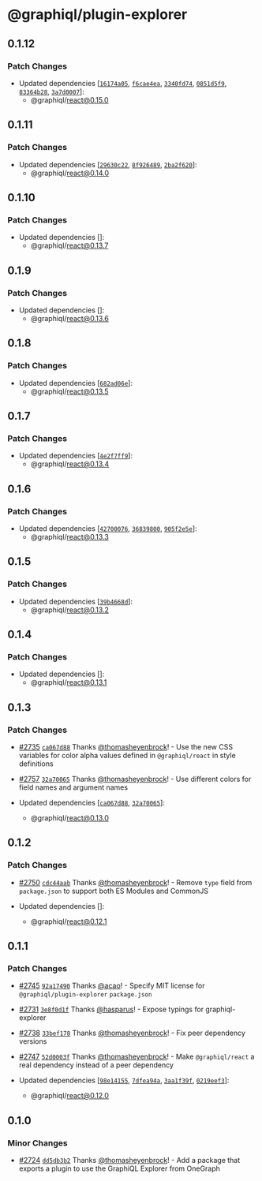 # @graphiql/plugin-explorer

## 0.1.12

### Patch Changes

- Updated dependencies
  [[`16174a05`](https://github.com/graphql/graphiql/commit/16174a053ed89fb9554d096395ab7bf69c8f6911),
  [`f6cae4ea`](https://github.com/graphql/graphiql/commit/f6cae4eaa0258ea7fcde97ba6368830955f0abf4),
  [`3340fd74`](https://github.com/graphql/graphiql/commit/3340fd745e181ba8f1f5a6ed002a04d253a78d4a),
  [`0851d5f9`](https://github.com/graphql/graphiql/commit/0851d5f9ecf709597d0a698609d88f99c4395665),
  [`83364b28`](https://github.com/graphql/graphiql/commit/83364b28020b5946ed58908d6d977f1de766e75d),
  [`3a7d0007`](https://github.com/graphql/graphiql/commit/3a7d00071922e2005777c92daf6ad0c1ce3e2816)]:
  - @graphiql/react@0.15.0

## 0.1.11

### Patch Changes

- Updated dependencies
  [[`29630c22`](https://github.com/graphql/graphiql/commit/29630c2219bca8b825ab0897840864364a9de2e8),
  [`8f926489`](https://github.com/graphql/graphiql/commit/8f9264896e9971951853463a283a90ba3d1310ef),
  [`2ba2f620`](https://github.com/graphql/graphiql/commit/2ba2f620b6e7de3ae6b5ea641f33e600f7f44e08)]:
  - @graphiql/react@0.14.0

## 0.1.10

### Patch Changes

- Updated dependencies []:
  - @graphiql/react@0.13.7

## 0.1.9

### Patch Changes

- Updated dependencies []:
  - @graphiql/react@0.13.6

## 0.1.8

### Patch Changes

- Updated dependencies
  [[`682ad06e`](https://github.com/graphql/graphiql/commit/682ad06e58ded2f82fa973e8e6613dd654417fe2)]:
  - @graphiql/react@0.13.5

## 0.1.7

### Patch Changes

- Updated dependencies
  [[`4e2f7ff9`](https://github.com/graphql/graphiql/commit/4e2f7ff99c578ceae54a1ae17c02088bd91b89c3)]:
  - @graphiql/react@0.13.4

## 0.1.6

### Patch Changes

- Updated dependencies
  [[`42700076`](https://github.com/graphql/graphiql/commit/4270007671ce52f6c2250739916083611748b657),
  [`36839800`](https://github.com/graphql/graphiql/commit/36839800de128b05d11c262036c8240390c72a14),
  [`905f2e5e`](https://github.com/graphql/graphiql/commit/905f2e5ea3f0b304d27ea583e250ed4baff5016e)]:
  - @graphiql/react@0.13.3

## 0.1.5

### Patch Changes

- Updated dependencies
  [[`39b4668d`](https://github.com/graphql/graphiql/commit/39b4668d43176526d37ecf07d8c86901d53e0d80)]:
  - @graphiql/react@0.13.2

## 0.1.4

### Patch Changes

- Updated dependencies []:
  - @graphiql/react@0.13.1

## 0.1.3

### Patch Changes

- [#2735](https://github.com/graphql/graphiql/pull/2735)
  [`ca067d88`](https://github.com/graphql/graphiql/commit/ca067d88148c5d221d196790a997ad599038fad1)
  Thanks [@thomasheyenbrock](https://github.com/thomasheyenbrock)! - Use the new
  CSS variables for color alpha values defined in `@graphiql/react` in style
  definitions

* [#2757](https://github.com/graphql/graphiql/pull/2757)
  [`32a70065`](https://github.com/graphql/graphiql/commit/32a70065434eaa7733e28cda0ea0e7d51952e62a)
  Thanks [@thomasheyenbrock](https://github.com/thomasheyenbrock)! - Use
  different colors for field names and argument names

* Updated dependencies
  [[`ca067d88`](https://github.com/graphql/graphiql/commit/ca067d88148c5d221d196790a997ad599038fad1),
  [`32a70065`](https://github.com/graphql/graphiql/commit/32a70065434eaa7733e28cda0ea0e7d51952e62a)]:
  - @graphiql/react@0.13.0

## 0.1.2

### Patch Changes

- [#2750](https://github.com/graphql/graphiql/pull/2750)
  [`cdc44aab`](https://github.com/graphql/graphiql/commit/cdc44aabdc549f5a0359b8f69506cc0c31661d16)
  Thanks [@thomasheyenbrock](https://github.com/thomasheyenbrock)! - Remove
  `type` field from `package.json` to support both ES Modules and CommonJS

- Updated dependencies []:
  - @graphiql/react@0.12.1

## 0.1.1

### Patch Changes

- [#2745](https://github.com/graphql/graphiql/pull/2745)
  [`92a17490`](https://github.com/graphql/graphiql/commit/92a17490c3842b4f83ed1065b73a803f73d02a17)
  Thanks [@acao](https://github.com/acao)! - Specify MIT license for
  `@graphiql/plugin-explorer` `package.json`

* [#2731](https://github.com/graphql/graphiql/pull/2731)
  [`3e8f0d1f`](https://github.com/graphql/graphiql/commit/3e8f0d1fe4da5cdea94240119bbad587720ca324)
  Thanks [@hasparus](https://github.com/hasparus)! - Expose typings for
  graphiql-explorer

- [#2738](https://github.com/graphql/graphiql/pull/2738)
  [`33bef178`](https://github.com/graphql/graphiql/commit/33bef17832edb29f5b26f4ed1cf33fd0d7fbbed1)
  Thanks [@thomasheyenbrock](https://github.com/thomasheyenbrock)! - Fix peer
  dependency versions

* [#2747](https://github.com/graphql/graphiql/pull/2747)
  [`52d0003f`](https://github.com/graphql/graphiql/commit/52d0003fd0c405da65b7b23dcfed9f3aacbad067)
  Thanks [@thomasheyenbrock](https://github.com/thomasheyenbrock)! - Make
  `@graphiql/react` a real dependency instead of a peer dependency

* Updated dependencies
  [[`98e14155`](https://github.com/graphql/graphiql/commit/98e14155c650ee7c5ac639e594eb47f0052b7fa9),
  [`7dfea94a`](https://github.com/graphql/graphiql/commit/7dfea94afc0cfe79b5080f10d840bfdce53f02d7),
  [`3aa1f39f`](https://github.com/graphql/graphiql/commit/3aa1f39f6df559b54f703937ed510c8ba1f21058),
  [`0219eef3`](https://github.com/graphql/graphiql/commit/0219eef39146495749aca2487112db52fa3bb8fd)]:
  - @graphiql/react@0.12.0

## 0.1.0

### Minor Changes

- [#2724](https://github.com/graphql/graphiql/pull/2724)
  [`dd5db3b2`](https://github.com/graphql/graphiql/commit/dd5db3b2ee08b240ba7b77a9b7ff621115bd25f3)
  Thanks [@thomasheyenbrock](https://github.com/thomasheyenbrock)! - Add a
  package that exports a plugin to use the GraphiQL Explorer from OneGraph

